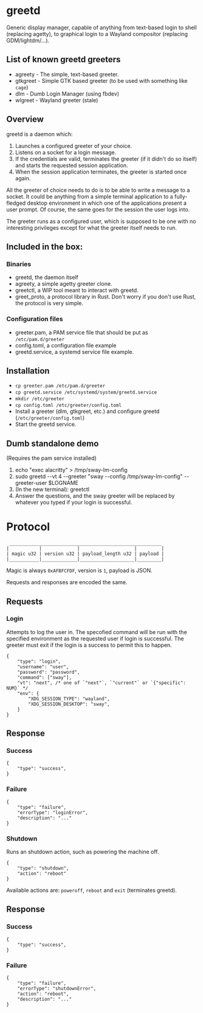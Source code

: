 # greetd

Generic display manager, capable of anything from text-based login to shell (replacing agetty), to graphical login to a Wayland compositor (replacing GDM/lightdm/...).

## List of known greetd greeters

- agreety - The simple, text-based greeter.
- gtkgreet - Simple GTK based greeter (to be used with something like `cage`)
- dlm - Dumb Login Manager (using fbdev)
- wlgreet - Wayland greeter (stale)

## Overview

greetd is a daemon which:

1. Launches a configured greeter of your choice.
2. Listens on a socket for a login message.
3. If the credentials are valid, terminates the greeter (if it didn't do so itself) and starts the requested session application.
4. When the session application terminates, the greeter is started once again.

All the greeter of choice needs to do is to be able to write a message to a socket. It could be anything from a simple terminal application to a fully-fledged desktop environment in which one of the applications present a user prompt. Of course, the same goes for the session the user logs into.

The greeter runs as a configured user, which is supposed to be one with no interesting privileges except for what the greeter itself needs to run.

## Included in the box:

### Binaries

- greetd, the daemon itself
- agreety, a simple agetty greeter clone.
- greetctl, a WIP tool meant to interact with greetd.
- greet_proto, a protocol library in Rust. Don't worry if you don't use Rust, the protocol is very simple.

### Configuration files

- greeter.pam, a PAM service file that should be put as `/etc/pam.d/greeter`
- config.toml, a configuration file example
- greetd.service, a systemd service file example.

## Installation

- `cp greeter.pam /etc/pam.d/greeter`
- `cp greetd.service /etc/systemd/system/greetd.service`
- `mkdir /etc/greeter`
- `cp config.toml /etc/greeter/config.toml`
- Install a greeter (dlm, gtkgreet, etc.) and configure greetd (`/etc/greeter/config.toml`)
- Start the greetd service.

## Dumb standalone demo

(Requires the pam service installed)

1. echo "exec alacritty" > /tmp/sway-lm-config
2. sudo greetd --vt 4 --greeter "sway --config /tmp/sway-lm-config" --greeter-user $LOGNAME
3. (In the new terminal): greetctl
4. Answer the questions, and the sway greeter will be replaced by whatever you typed if your login is successful.


# Protocol

```
 ________________________________________________________
|           |             |                    |         |
| magic u32 | version u32 | payload_length u32 | payload |
|___________|_____________|____________________|_________|
```

Magic is always `0xAFBFCFDF`, version is `1`, payload is JSON.

Requests and responses are encoded the same.

## Requests

### Login

Attempts to log the user in. The specofied command will be run with the specified environment as the requested user if login is successful. The greeter must exit if the login is a success to permit this to happen.


```
{
	"type": "login",
	"username": "user",
	"password": "password",
	"command": ["sway"],
	"vt": "next", /* one of `"next"`, `"current"` or `{"specific": NUM}` */
	"env": {
		"XDG_SESSION_TYPE": "wayland",
		"XDG_SESSION_DESKTOP": "sway",
	}
}
```

## Response

### Success

```
{
	"type": "success",
}
```

### Failure

```
{
	"type": "failure",
	"errorType": "loginError",
	"description": "..."
}
```

### Shutdown

Runs an shutdown action, such as powering the machine off.


```
{
	"type": "shutdown",
	"action": "reboot"
}
```

Available actions are: `poweroff`, `reboot` and `exit` (terminates greetd).

## Response

### Success

```
{
	"type": "success",
}
```

### Failure

```
{
	"type": "failure",
	"errorType": "shutdownError",
	"action": "reboot",
	"description": "..."
}
```

